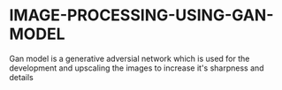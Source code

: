 # IMAGE-PROCESSING-USING-GAN-MODEL
Gan model is a generative adversial network which is used for the development and upscaling the images to increase it's sharpness and details 
